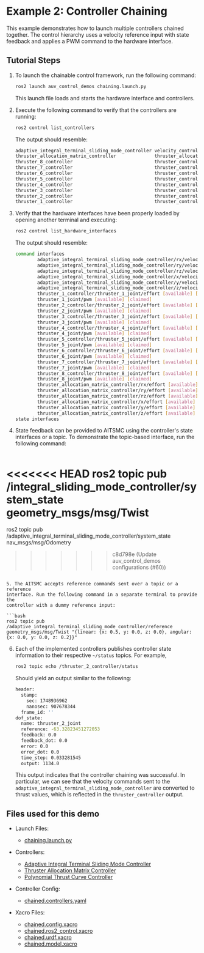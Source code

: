 # Example 2: Controller Chaining

This example demonstrates how to launch multiple controllers chained together.
The control hierarchy uses a velocity reference input with state feedback and
applies a PWM command to the hardware interface.

## Tutorial Steps

1. To launch the chainable control framework, run the following command:

   ```bash
   ros2 launch auv_control_demos chaining.launch.py
   ```

   This launch file loads and starts the hardware interface and controllers.

2. Execute the following command to verify that the controllers are running:

   ```bash
   ros2 control list_controllers
   ```

   The output should resemble:

   ```bash
   adaptive_integral_terminal_sliding_mode_controller velocity_controllers/AdaptiveIntegralTerminalSlidingModeController        active
   thruster_allocation_matrix_controller              thruster_allocation_matrix_controller/ThrusterAllocationMatrixController  active
   thruster_8_controller                              thruster_controllers/PolynomialThrustCurveController                      active
   thruster_7_controller                              thruster_controllers/PolynomialThrustCurveController                      active
   thruster_6_controller                              thruster_controllers/PolynomialThrustCurveController                      active
   thruster_5_controller                              thruster_controllers/PolynomialThrustCurveController                      active
   thruster_4_controller                              thruster_controllers/PolynomialThrustCurveController                      active
   thruster_3_controller                              thruster_controllers/PolynomialThrustCurveController                      active
   thruster_2_controller                              thruster_controllers/PolynomialThrustCurveController                      active
   thruster_1_controller                              thruster_controllers/PolynomialThrustCurveController                      active
   ```

3. Verify that the hardware interfaces have been properly loaded by opening
   another terminal and executing:

   ```bash
   ros2 control list_hardware_interfaces
   ```

   The output should resemble:

   ```bash
   command interfaces
           adaptive_integral_terminal_sliding_mode_controller/rx/velocity [available] [unclaimed]
           adaptive_integral_terminal_sliding_mode_controller/ry/velocity [available] [unclaimed]
           adaptive_integral_terminal_sliding_mode_controller/rz/velocity [available] [unclaimed]
           adaptive_integral_terminal_sliding_mode_controller/x/velocity [available] [unclaimed]
           adaptive_integral_terminal_sliding_mode_controller/y/velocity [available] [unclaimed]
           adaptive_integral_terminal_sliding_mode_controller/z/velocity [available] [unclaimed]
           thruster_1_controller/thruster_1_joint/effort [available] [claimed]
           thruster_1_joint/pwm [available] [claimed]
           thruster_2_controller/thruster_2_joint/effort [available] [claimed]
           thruster_2_joint/pwm [available] [claimed]
           thruster_3_controller/thruster_3_joint/effort [available] [claimed]
           thruster_3_joint/pwm [available] [claimed]
           thruster_4_controller/thruster_4_joint/effort [available] [claimed]
           thruster_4_joint/pwm [available] [claimed]
           thruster_5_controller/thruster_5_joint/effort [available] [claimed]
           thruster_5_joint/pwm [available] [claimed]
           thruster_6_controller/thruster_6_joint/effort [available] [claimed]
           thruster_6_joint/pwm [available] [claimed]
           thruster_7_controller/thruster_7_joint/effort [available] [claimed]
           thruster_7_joint/pwm [available] [claimed]
           thruster_8_controller/thruster_8_joint/effort [available] [claimed]
           thruster_8_joint/pwm [available] [claimed]
           thruster_allocation_matrix_controller/rx/effort [available] [claimed]
           thruster_allocation_matrix_controller/ry/effort [available] [claimed]
           thruster_allocation_matrix_controller/rz/effort [available] [claimed]
           thruster_allocation_matrix_controller/x/effort [available] [claimed]
           thruster_allocation_matrix_controller/y/effort [available] [claimed]
           thruster_allocation_matrix_controller/z/effort [available] [claimed]
   state interfaces
   ```

4. State feedback can be provided to AITSMC using the controller's state
   interfaces or a topic. To demonstrate the topic-based interface, run the
   following command:

   ```bash
<<<<<<< HEAD
   ros2 topic pub /integral_sliding_mode_controller/system_state geometry_msgs/msg/Twist
=======
   ros2 topic pub /adaptive_integral_terminal_sliding_mode_controller/system_state nav_msgs/msg/Odometry
>>>>>>> c8d798e (Update auv_control_demos configurations (#60))
   ```

5. The AITSMC accepts reference commands sent over a topic or a reference
   interface. Run the following command in a separate terminal to provide the
   controller with a dummy reference input:

   ```bash
   ros2 topic pub /adaptive_integral_terminal_sliding_mode_controller/reference geometry_msgs/msg/Twist "{linear: {x: 0.5, y: 0.0, z: 0.0}, angular: {x: 0.0, y: 0.0, z: 0.2}}"
   ```

6. Each of the implemented controllers publishes controller state information to
   their respective `~/status` topics. For example,

   ```bash
   ros2 topic echo /thruster_2_controller/status
   ```

   Should yield an output similar to the following:

   ```bash
   header:
     stamp:
       sec: 1748936962
       nanosec: 907678344
     frame_id: ''
   dof_state:
     name: thruster_2_joint
     reference: -63.32823451272053
     feedback: 0.0
     feedback_dot: 0.0
     error: 0.0
     error_dot: 0.0
     time_step: 0.033281545
     output: 1134.0
   ```

   This output indicates that the controller chaining was successful. In
   particular, we can see that the velocity commands sent to the
   `adaptive_integral_terminal_sliding_mode_controller` are converted to thrust values, which is
   reflected in the `thruster_controller` output.

## Files used for this demo

- Launch Files:
  - [chaining.launch.py](https://github.com/Robotic-Decision-Making-Lab/auv_controllers/blob/main/auv_control_demos/chained_controllers/launch/chaining.launch.py)

- Controllers:
  - [Adaptive Integral Terminal Sliding Mode Controller](https://github.com/Robotic-Decision-Making-Lab/auv_controllers/tree/main/velocity_controllers)
  - [Thruster Allocation Matrix Controller](https://github.com/Robotic-Decision-Making-Lab/auv_controllers/tree/main/thruster_allocation_matrix_controller)
  - [Polynomial Thrust Curve Controller](https://github.com/Robotic-Decision-Making-Lab/auv_controllers/tree/main/thruster_controllers)

- Controller Config:
  - [chained.controllers.yaml](https://github.com/Robotic-Decision-Making-Lab/auv_controllers/blob/main/auv_control_demos/chained_controllers/config/chained_controllers.yaml)

- Xacro Files:
  - [chained.config.xacro](https://github.com/Robotic-Decision-Making-Lab/auv_controllers/blob/main/auv_control_demos/chained_controllers/xacro/chained.config.xacro)
  - [chained.ros2_control.xacro](https://github.com/Robotic-Decision-Making-Lab/auv_controllers/blob/main/auv_control_demos/chained_controllers/xacro/chained.ros2_control.xacro)
  - [chained.urdf.xacro](https://github.com/Robotic-Decision-Making-Lab/auv_controllers/blob/main/auv_control_demos/chained_controllers/xacro/chained.urdf.xacro)
  - [chained.model.xacro](https://github.com/Robotic-Decision-Making-Lab/auv_controllers/blob/main/auv_control_demos/chained_controllers/xacro/chained.urdf.xacro)
